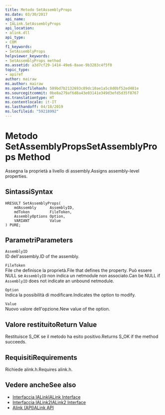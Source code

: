 ```yaml
---
title: Metodo SetAssemblyProps
ms.date: 03/30/2017
api_name:
- IALink.SetAssemblyProps
api_location:
- alink.dll
api_type:
- COM
f1_keywords:
- SetAssemblyProps
helpviewer_keywords:
- SetAssemblyProps method
ms.assetid: a3d7cf29-1414-49e6-8aae-9b3283c4f5f0
topic_type:
- apiref
author: mairaw
ms.author: mairaw
ms.openlocfilehash: 589bd7b2132693c89dc10ae1a5c8d0bf52ed481e
ms.sourcegitcommit: 0be8a279af6d8a43e03141e349d3efd5d35f8767
ms.translationtype: HT
ms.contentlocale: it-IT
ms.lasthandoff: 04/18/2019
ms.locfileid: "59218992"
---
```

# <a name="setassemblyprops-method"></a><span data-ttu-id="9f1bb-102">Metodo SetAssemblyProps</span><span class="sxs-lookup"><span data-stu-id="9f1bb-102">SetAssemblyProps Method</span></span>
<span data-ttu-id="9f1bb-103">Assegna la proprietà a livello di assembly.</span><span class="sxs-lookup"><span data-stu-id="9f1bb-103">Assigns assembly-level properties.</span></span>  
  
## <a name="syntax"></a><span data-ttu-id="9f1bb-104">Sintassi</span><span class="sxs-lookup"><span data-stu-id="9f1bb-104">Syntax</span></span>  
  
```  
HRESULT SetAssemblyProps(  
    mdAssembly      AssemblyID,  
    mdToken         FileToken,  
    AssemblyOptions Option,  
    VARIANT         Value  
) PURE;  
```  
  
## <a name="parameters"></a><span data-ttu-id="9f1bb-105">Parametri</span><span class="sxs-lookup"><span data-stu-id="9f1bb-105">Parameters</span></span>  
 `AssemblyID`  
 <span data-ttu-id="9f1bb-106">ID dell'assembly.</span><span class="sxs-lookup"><span data-stu-id="9f1bb-106">ID of the assembly.</span></span>  
  
 `FileToken`  
 <span data-ttu-id="9f1bb-107">File che definisce la proprietà.</span><span class="sxs-lookup"><span data-stu-id="9f1bb-107">File that defines the property.</span></span> <span data-ttu-id="9f1bb-108">Può essere NULL se `AssemblyID` non indica un netmodule non associato.</span><span class="sxs-lookup"><span data-stu-id="9f1bb-108">Can be NULL if `AssemblyID` does not indicate an unbound netmodule.</span></span>  
  
 `Option`  
 <span data-ttu-id="9f1bb-109">Indica la possibilità di modificare.</span><span class="sxs-lookup"><span data-stu-id="9f1bb-109">Indicates the option to modify.</span></span>  
  
 `Value`  
 <span data-ttu-id="9f1bb-110">Nuovo valore dell'opzione.</span><span class="sxs-lookup"><span data-stu-id="9f1bb-110">New value of the option.</span></span>  
  
## <a name="return-value"></a><span data-ttu-id="9f1bb-111">Valore restituito</span><span class="sxs-lookup"><span data-stu-id="9f1bb-111">Return Value</span></span>  
 <span data-ttu-id="9f1bb-112">Restituisce S_OK se il metodo ha esito positivo.</span><span class="sxs-lookup"><span data-stu-id="9f1bb-112">Returns S_OK if the method succeeds.</span></span>  
  
## <a name="requirements"></a><span data-ttu-id="9f1bb-113">Requisiti</span><span class="sxs-lookup"><span data-stu-id="9f1bb-113">Requirements</span></span>  
 <span data-ttu-id="9f1bb-114">Richiede alink.h.</span><span class="sxs-lookup"><span data-stu-id="9f1bb-114">Requires alink.h.</span></span>  
  
## <a name="see-also"></a><span data-ttu-id="9f1bb-115">Vedere anche</span><span class="sxs-lookup"><span data-stu-id="9f1bb-115">See also</span></span>

- [<span data-ttu-id="9f1bb-116">Interfaccia IALink</span><span class="sxs-lookup"><span data-stu-id="9f1bb-116">IALink Interface</span></span>](../../../../docs/framework/unmanaged-api/alink/ialink-interface.md)
- [<span data-ttu-id="9f1bb-117">Interfaccia IALink2</span><span class="sxs-lookup"><span data-stu-id="9f1bb-117">IALink2 Interface</span></span>](../../../../docs/framework/unmanaged-api/alink/ialink2-interface.md)
- [<span data-ttu-id="9f1bb-118">Alink (API)</span><span class="sxs-lookup"><span data-stu-id="9f1bb-118">ALink API</span></span>](../../../../docs/framework/unmanaged-api/alink/index.md)
